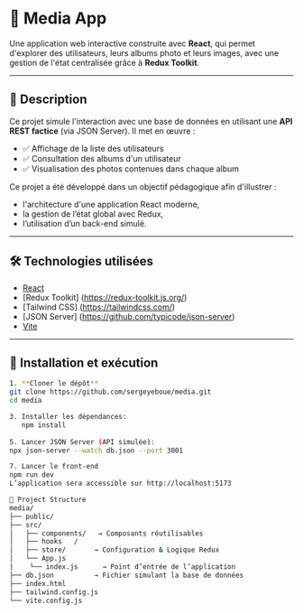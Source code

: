 # 📸 Media App

Une application web interactive construite avec **React**, qui permet d'explorer des utilisateurs, leurs albums photo et leurs images, avec une gestion de l'état centralisée grâce à **Redux Toolkit**.

---

## 🧾 Description

Ce projet simule l'interaction avec une base de données en utilisant une **API REST factice** (via JSON Server). Il met en œuvre :

- ✅ Affichage de la liste des utilisateurs
- ✅ Consultation des albums d'un utilisateur
- ✅ Visualisation des photos contenues dans chaque album

Ce projet a été développé dans un objectif pédagogique afin d'illustrer :
- l'architecture d'une application React moderne,
- la gestion de l’état global avec Redux,
- l’utilisation d’un back-end simulé.

---

## 🛠️ Technologies utilisées

- [React](https://reactjs.org/)
- [Redux Toolkit] (https://redux-toolkit.js.org/)
- [Tailwind CSS] (https://tailwindcss.com/)
- [JSON Server] (https://github.com/typicode/json-server)
- [Vite](https://vitejs.dev/)

---

## 🚀 Installation et exécution

```bash
1. **Cloner le dépôt**
git clone https://github.com/sergeyeboue/media.git
cd media

3. Installer les dépendances:
   npm install
   
5. Lancer JSON Server (API simulée):
npx json-server --watch db.json --port 3001

7. Lancer le front-end
npm run dev
L’application sera accessible sur http://localhost:5173

📁 Project Structure
media/
├── public/
├── src/
│   ├── components/   → Composants réutilisables
│   ├── hooks	/
│   ├── store/       → Configuration & Logique Redux
│   └── App.js        
|    └── index.js      → Point d’entrée de l’application
├── db.json          → Fichier simulant la base de données
├── index.html
├── tailwind.config.js
└── vite.config.js

